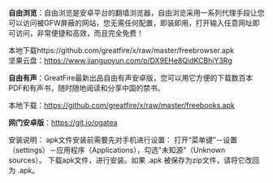 **自由浏览**：自由浏览是安卓平台的翻墙浏览器，自由浏览采用一系列代理手段让您可以访问被GFW屏蔽的网站，您无需任何配置，即装即用，打开输入任意网址即可访问，非常便捷和高效，而且完全免费！

本地下载https://github.com/greatfire/x/raw/master/freebrowser.apk               
坚果云盘：https://www.jianguoyun.com/p/DX9EHe8QidKCBhjY3Rg


**自由有声**：GreatFire最新出品自由有声安卓版，您可以用它方便的下载数百本PDF和有声书，随时随地阅读和分享中国的禁书。

本地下载：https://github.com/greatfire/x/raw/master/freebooks.apk



**网门安卓版**：https://git.io/ogatea


安装说明：
apk文件安装前需要先对手机进行设置： 打开“菜单键”－设置（settings）－应用程序（Applications），勾选"未知源"（Unknown sources）。
下载apk文件，进行安装。如果 .apk 被保存为zip文件，请将它改回为 .apk。